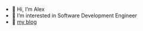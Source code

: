 - 👋 Hi, I’m Alex
- 👀 I’m interested in Software Development Engineer
- 📄 [my blog](https://alex-blog-site.vercel.app/)

